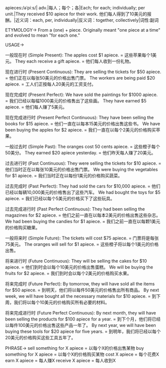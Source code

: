 apieces:/əˈpiːs/| adv.|每人；每个；各|Each; for each; individually; per unit.|They received $10 apiece for their work. 他们每人得到了10美元的报酬。|近义词：each, per, individually|反义词：together, collectively|词性:副词

ETYMOLOGY->
From a (one) + piece.  Originally meant "one piece at a time" and evolved to mean "for each one."

USAGE->

一般现在时 (Simple Present):
The apples cost $1 apiece. = 这些苹果每个1美元。
They each receive a gift apiece. = 他们每人收到一份礼物。

现在进行时 (Present Continuous):
They are selling the tickets for $50 apiece. = 他们正在以每张50美元的价格出售门票。
The workers are being paid $20 apiece. = 工人们正按每人20美元的工资支付。

现在完成时 (Present Perfect):
We have sold the paintings for $1000 apiece. = 我们已经以每幅1000美元的价格售出了这些画。
They have earned $5 apiece. = 他们每人赚了5美元。


现在完成进行时 (Present Perfect Continuous):
They have been selling the books for $15 apiece. = 他们一直在以每本15美元的价格出售这些书。
We have been buying the apples for $2 apiece. = 我们一直在以每个2美元的价格购买苹果。


一般过去时 (Simple Past):
The oranges cost 50 cents apiece. = 这些橙子每个50美分。
They earned $20 apiece yesterday. = 他们昨天每人赚了20美元。


过去进行时 (Past Continuous):
They were selling the tickets for $10 apiece. = 他们当时正在以每张10美元的价格出售门票。
We were buying the vegetables for $1 apiece. = 我们当时正在以每份1美元的价格购买蔬菜。


过去完成时 (Past Perfect):
They had sold the cars for $10,000 apiece. = 他们已经以每辆10,000美元的价格售出了这些汽车。
We had bought the toys for $5 apiece. = 我们已经以每个5美元的价格买下了这些玩具。


过去完成进行时 (Past Perfect Continuous):
They had been selling the magazines for $2 apiece. = 他们之前一直在以每本2美元的价格出售这些杂志。
We had been buying the candies for $1 apiece. = 我们之前一直在以每颗1美元的价格购买糖果。


一般将来时 (Simple Future):
The tickets will cost $75 apiece. = 门票将是每张75美元。
The oranges will sell for $1 apiece. = 这些橙子将以每个1美元的价格出售。


将来进行时 (Future Continuous):
They will be selling the cakes for $10 apiece. = 他们到时会以每个10美元的价格出售蛋糕。
We will be buying the fruits for $2 apiece. = 我们到时会以每个2美元的价格购买水果。

将来完成时 (Future Perfect):
By tomorrow, they will have sold all the items for $50 apiece. = 到明天，他们将以每件50美元的价格售出所有商品。
By next week, we will have bought all the necessary materials for $10 apiece. = 到下周，我们将以每个10美元的价格购买所有必要的材料。


将来完成进行时 (Future Perfect Continuous):
By next month, they will have been selling the products for $100 apiece for a year. = 到下个月，他们将已经以每件100美元的价格出售这些产品一年了。
By next year, we will have been buying these tools for $20 apiece for five years. = 到明年，我们将已经以每个20美元的价格购买这些工具五年了。


PHRASE->
sell something for X apiece = 以每个X的价格出售某物
buy something for X apiece = 以每个X的价格购买某物
cost X apiece = 每个花费X
earn X apiece = 每人赚X
receive X apiece = 每人收到X
